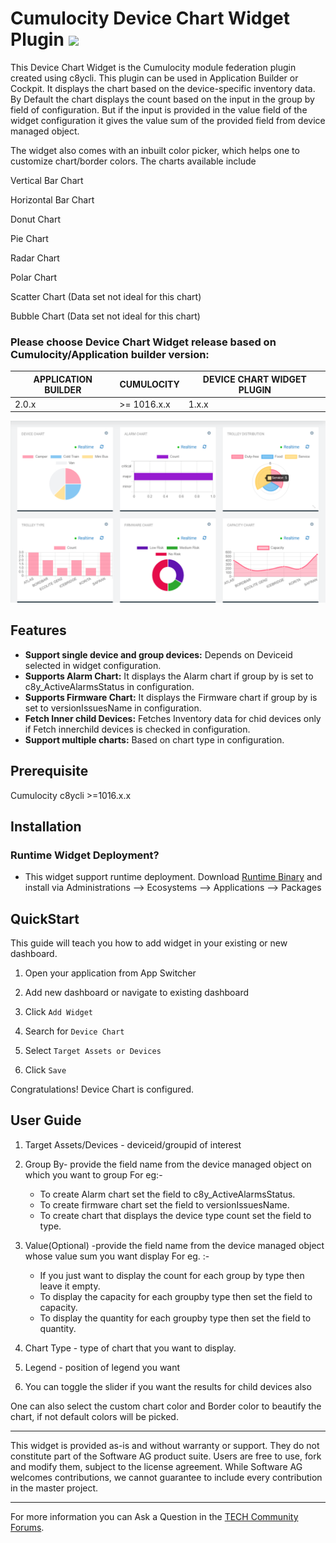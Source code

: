 # Cumulocity Device Chart Widget Plugin [<img width="35" src="https://user-images.githubusercontent.com/32765455/211497905-561e9197-18b9-43d5-a023-071d3635f4eb.png"/>](https://github.com/SoftwareAG/cumulocity-device-chart-widget-plugin/releases/download/1.0.2/sag-ps-device-chart-1.0.2.zip)

This Device Chart Widget is the Cumulocity module federation plugin created using c8ycli. This plugin can be used in Application Builder or Cockpit. It displays the chart based on the device-specific inventory data.
By Default the chart displays the count based on the input in the group by field of configuration. But if the input is provided in the value field of the widget configuration it gives the value sum of the provided field from device managed object.

The widget also comes with an inbuilt color picker, which helps one to customize chart/border colors. The charts available include

Vertical Bar Chart

Horizontal Bar Chart

Donut Chart

Pie Chart

Radar Chart

Polar Chart

Scatter Chart (Data set not ideal for this chart)

Bubble Chart (Data set not ideal for this chart)

### Please choose Device Chart Widget release based on Cumulocity/Application builder version:

|APPLICATION BUILDER | CUMULOCITY | DEVICE CHART WIDGET PLUGIN  |
|--------------------|------------|-----------------------------|
| 2.0.x              | >= 1016.x.x| 1.x.x                       |


![DeviceChart](images/device-chart.png)

## Features

*  **Support single device and group devices:** Depends on Deviceid selected in widget configuration.
*  **Supports Alarm Chart:** It displays the Alarm chart if group by is set to c8y_ActiveAlarmsStatus in configuration.
*  **Supports Firmware Chart:** It displays the Firmware chart if group by is set to versionIssuesName in configuration.
*  **Fetch Inner child Devices:** Fetches Inventory data for chid devices only if Fetch innerchild devices is checked in configuration.
*  **Support multiple charts:** Based on chart type in configuration.

## Prerequisite
   Cumulocity c8ycli >=1016.x.x
   
## Installation

### Runtime Widget Deployment?

* This widget support runtime deployment. Download [Runtime Binary](https://github.com/SoftwareAG/cumulocity-device-chart-widget-plugin/releases/download/1.0.2/sag-ps-device-chart-1.0.2.zip) and install via Administrations --> Ecosystems --> Applications --> Packages 

## QuickStart

This guide will teach you how to add widget in your existing or new dashboard.

1. Open your application from App Switcher

2. Add new dashboard or navigate to existing dashboard

3. Click `Add Widget`

4. Search for `Device Chart` 

5. Select `Target Assets or Devices`

7. Click `Save`

Congratulations! Device Chart is configured.


## User Guide

1. Target Assets/Devices - deviceid/groupid of interest

2. Group By- provide the field name from the device managed object on which you want to group For eg:-

   * To create Alarm chart set the field to c8y_ActiveAlarmsStatus.
   * To create firmware chart set the field to versionIssuesName.
   * To create chart that displays the device type count set the field to type.

3. Value(Optional) -provide the field name from the device managed object whose value sum you want display
   For eg. :-

   * If you just want to display the count for each group by type then leave it empty.
   * To display the capacity for each groupby type then set the field to capacity.
   * To display the quantity for each groupby type then set the field to quantity.

4. Chart Type - type of chart that you want to display.

5. Legend - position of legend you want

6. You can toggle the slider if you want the results for child devices also

One can also select the custom chart color and Border color to beautify the chart, if not default colors will be picked.

------------------------------

This widget is provided as-is and without warranty or support. They do not constitute part of the Software AG product suite. Users are free to use, fork and modify them, subject to the license agreement. While Software AG welcomes contributions, we cannot guarantee to include every contribution in the master project.
_____________________
For more information you can Ask a Question in the [TECH Community Forums](https://tech.forums.softwareag.com/tag/Cumulocity-IoT).
